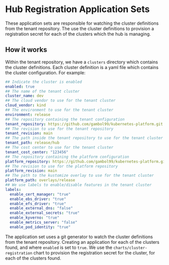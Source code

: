 # Hub Registration Application Sets

These application sets are responsible for watching the cluster definitions from the tenant repository. The use the cluster definitions to provision a registration secret for each of the clusters which the hub is managing.

## How it works

Within the tenant repository, we have a `clusters` directory which contains the cluster definitions. Each cluster definition is a yaml file which contains the cluster configuration. For example:

```yaml
## Indicate the cluster is enabled
enabled: true
## The name of the tenant cluster
cluster_name: dev
## The cloud vendor to use for the tenant cluster
cloud_vendor: kind
## The environment to use for the tenant cluster
environment: release
## The repository containing the tenant configuration
tenant_repository: https://github.com/gambol99/kubernetes-platform.git
## The revision to use for the tenant repository
tenant_revision: main
## The path inside the tenant repository to use for the tenant cluster
tenant_path: release/hub
## The cost center to use for the tenant cluster
tenant_cost_center: "123456"
## The repository containing the platform configuration
platform_repository: https://github.com/gambol99/kubernetes-platform.git
## The revision to use for the platform repository
platform_revision: main
## The path to the kustomize overlay to use for the tenant cluster
platform_path: overlays/release
## We use labels to enable/disable features in the tenant cluster
labels:
  enable_cert_manager: "true"
  enable_ebs_driver: "true"
  enable_efs_driver: "true"
  enable_external_dns: "false"
  enable_external_secrets: "true"
  enable_kyverno: "true"
  enable_metrics_server: "false"
  enable_pod_identity: "true"
```

The application set uses a git generator to watch the cluster definitions from the tenant repository. Creating an application for each of the clusters found, and where `enabled` is set to `true`. We use the `charts/cluster-registration` chart to provision the registration secret for the cluster, for each of the clusters found.
